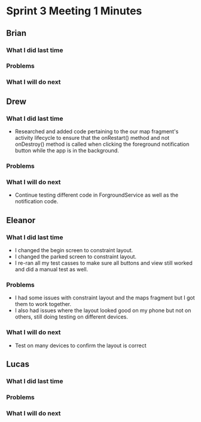 # Sprint 3 Meeting 1 Minutes
## Brian
### What I did last time
### Problems
### What I will do next
## Drew
### What I did last time
* Researched and added code pertaining to the our map fragment's activity lifecycle to ensure that the onRestart() method and not onDestroy() method is called when clicking the foreground notification button while the app is in the background.
### Problems
### What I will do next
* Continue testing different code in ForgroundService as well as the notification code.
## Eleanor
### What I did last time
* I changed the begin screen to constraint layout.
* I changed the parked screen to constraint layout.
* I re-ran all my test casses to make sure all buttons and view still worked and did a manual test as well.
### Problems
* I had some issues with constraint layout and the maps fragment but I got them to work together.
* I also had issues where the layout looked good on my phone but not on others, still doing testing on different devices.
### What I will do next
* Test on many devices to confirm the layout is correct
## Lucas
### What I did last time
### Problems
### What I will do next
